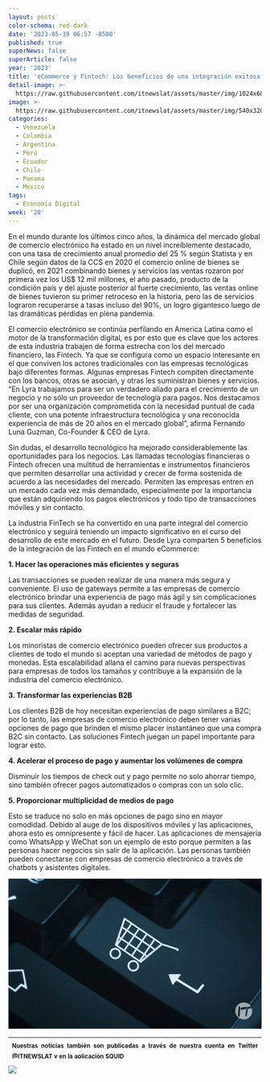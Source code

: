 ```yaml
---
layout: posts
color-schema: red-dark
date: '2023-05-19 06:57 -0500'
published: true
superNews: false
superArticle: false
year: '2023'
title: 'eCommerce y Fintech: Los beneficios de una integración exitosa. '
detail-image: >-
  https://raw.githubusercontent.com/itnewslat/assets/master/img/1024x680/ecommerce-g.jpg
image: >-
  https://raw.githubusercontent.com/itnewslat/assets/master/img/540x320/ecommerce-p.jpg
categories:
  - Venezuela
  - Colombia
  - Argentina
  - Perú
  - Ecuador
  - Chile
  - Panama
  - Mexico
tags:
  - Economía Digital
week: '20'
---
```

En el mundo durante los últimos cinco años, la dinámica del mercado global de comercio electrónico ha estado en un nivel increíblemente destacado, con una tasa de crecimiento anual promedio del 25 % según Statista y en Chile según datos de la CCS en 2020 el comercio online de bienes se duplicó, en 2021 combinando bienes y servicios las ventas rozaron por primera vez los US$ 12 mil millones, el año pasado, producto de la condición país y del ajuste posterior al fuerte crecimiento, las ventas online de bienes tuvieron su primer retroceso en la historia, pero las de servicios lograron recuperarse a tasas incluso del 90%, un logro gigantesco luego de las dramáticas pérdidas en plena pandemia.  

El comercio electrónico se continúa perfilando en America Latina como el motor de la transformación digital, es por esto que es clave que los actores de esta industria trabajen de forma estrecha con los del mercado financiero, las Fintech. Ya que se configura como un espacio interesante en el que conviven los actores tradicionales con las empresas tecnológicas bajo diferentes formas. Algunas empresas Fintech compiten directamente con los bancos, otras se asocian, y otras les suministran bienes y servicios. “En Lyra trabajamos para ser un verdadero aliado para el crecimiento de un negocio y no sólo un proveedor de tecnología para pagos. Nos destacamos por ser una organización comprometida con la necesidad puntual de cada cliente, con una potente infraestructura tecnológica y una reconocida experiencia de más de 20 años en el mercado global”, afirma Fernando Luna Guzman, Co-Founder & CEO de Lyra. 
 
Sin dudas, el desarrollo tecnológico ha mejorado considerablemente las oportunidades para los negocios. Las llamadas tecnologías financieras o Fintech ofrecen una multitud de herramientas e instrumentos financieros que permiten desarrollar una actividad y crecer de forma sostenida de acuerdo a las necesidades del mercado. Permiten las empresas entren en un mercado cada vez más demandado, especialmente por la importancia que están adquiriendo los pagos electrónicos y todo tipo de transacciones móviles y sin contacto.


La industria FinTech se ha convertido en una parte integral del comercio electrónico y seguirá teniendo un impacto significativo en el curso del desarrollo de este mercado en el futuro. Desde Lyra comparten 5 beneficios de la integración de las Fintech en el mundo eCommerce:

**1.    Hacer las operaciones más eficientes y seguras**

Las transacciones se pueden realizar de una manera más segura y conveniente. El uso de gateways permite a las empresas de comercio electrónico brindar una experiencia de pago más ágil y sin complicaciones para sus clientes. Además ayudan a reducir el fraude y fortalecer las medidas de seguridad.

**2.    Escalar más rápido**

Los minoristas de comercio electrónico pueden ofrecer sus productos a clientes de todo el mundo si aceptan una variedad de métodos de pago y monedas. Esta escalabilidad allana el camino para nuevas perspectivas para empresas de todos los tamaños y contribuye a la expansión de la industria del comercio electrónico.

**3.    Transformar las experiencias B2B**

Los clientes B2B de hoy necesitan experiencias de pago similares a B2C; por lo tanto, las empresas de comercio electrónico deben tener varias opciones de pago que brinden el mismo placer instantáneo que una compra B2C sin contacto. Las soluciones Fintech juegan un papel importante para lograr esto.

**4.     Acelerar el proceso de pago y aumentar los volúmenes de compra**

Disminuir los tiempos de check out y pago permite no solo ahorrar tiempo, sino también ofrecer pagos automatizados o compras con un solo clic.

**5.    Proporcionar multiplicidad de medios de pago**

Esto se traduce no solo en más opciones de pago sino en mayor comodidad. Debido al auge de los dispositivos móviles y las aplicaciones, ahora esto es omnipresente y fácil de hacer. Las aplicaciones de mensajería como WhatsApp y WeChat son un ejemplo de esto porque permiten a las personas hacer negocios sin salir de la aplicación. Las personas también pueden conectarse con empresas de comercio electrónico a través de chatbots y asistentes digitales.

![](https://raw.githubusercontent.com/itnewslat/assets/master/img/540x320/ecommerce-p.jpg)

<table style="height: 42px;" width="569">
<tbody>
<tr>
<td style="text-align: justify;"><sub><strong>Nuestras noticias también son publicadas a través de nuestra cuenta en Twitter <a href="https://twitter.com/itnewslat?lang=es">@ITNEWSLAT</a> y en la aplicación <a href="https://squidapp.co/en/">SQUID</a></strong></sub></td>
</tr>
</tbody>
</table>
<img src="https://tracker.metricool.com/c3po.jpg?hash=56f88a41e39ab42c063cc51676587a04"/>